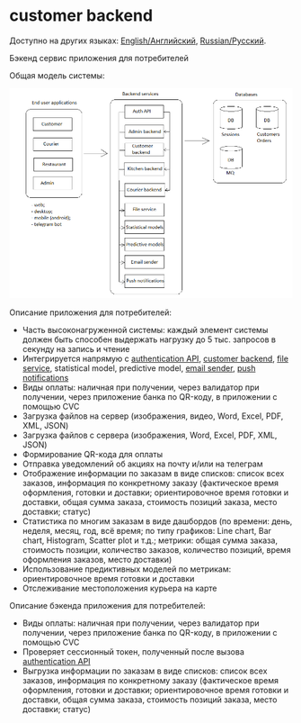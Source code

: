 # customer backend 

Доступно на других языках: [English/Английский](customerbackend.md), [Russian/Русский](customerbackend.ru.md). 

Бэкенд сервис приложения для потребителей 

Общая модель системы: 

![system_overall](img/system_overall.png)

Описание приложения для потребителей: 
- Часть высоконагруженной системы: каждый элемент системы должен быть способен выдержать нагрузку до 5 тыс. запросов в секунду на запись и чтение
- Интегрируется напрямую с [authentication API](authapi.ru.md), [customer backend](customerbackend.ru.md), [file service](fileservice.ru.md), statistical model, predictive model, [email sender](emailsender.ru.md), [push notifications](pushnotifications.ru.md)
- Виды оплаты: наличная при получении, через валидатор при получении, через приложение банка по QR-коду, в приложении с помощью CVC
- Загрузка файлов на сервер (изображения, видео, Word, Excel, PDF, XML, JSON)
- Загрузка файлов с сервера (изображения, Word, Excel, PDF, XML, JSON)
- Формирование QR-кода для оплаты
- Отправка уведомлений об акциях на почту и/или на телеграм
- Отображение информации по заказам в виде списков: список всех заказов, информация по конкретному заказу (фактическое время оформления, готовки и доставки; ориентировочное время готовки и доставки, общая сумма заказа, стоимость позиций заказа, место доставки; статус)
- Статистика по многим заказам в виде дашбордов (по времени: день, неделя, месяц, год, всё время; по типу графиков: Line chart, Bar chart, Histogram, Scatter plot и т.д.; метрики: общая сумма заказа, стоимость позиции, количество заказов, количество позиций, время оформления заказов, место доставки)
- Использование предиктивных моделей по метрикам: ориентировочное время готовки и доставки
- Отслеживание местоположения курьера на карте

Описание бэкенда приложения для потребителей: 
- Виды оплаты: наличная при получении, через валидатор при получении, через приложение банка по QR-коду, в приложении с помощью CVC
- Проверяет сессионный токен, полученный после вызова [authentication API](authapi.ru.md)
- Выгрузка информации по заказам в виде списков: список всех заказов, информация по конкретному заказу (фактическое время оформления, готовки и доставки; ориентировочное время готовки и доставки, общая сумма заказа, стоимость позиций заказа, место доставки; статус)
